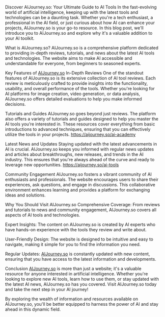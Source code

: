 Discover AIJourney.so: Your Ultimate Guide to AI Tools
In the fast-evolving world of artificial intelligence, keeping up with the latest tools and technologies can be a daunting task. Whether you're a tech enthusiast, a professional in the AI field, or just curious about how AI can enhance your projects, AIJourney.so is your go-to resource. In this blog post, we'll introduce you to AIJourney.so and explore why it's a valuable addition to your AI toolkit.

What is AIJourney.so?
AIJourney.so is a comprehensive platform dedicated to providing in-depth reviews, tutorials, and news about the latest AI tools and technologies. The website aims to make AI accessible and understandable for everyone, from beginners to seasoned experts.

Key Features of [AIJourney.so](https://aijourney.so/)
In-Depth Reviews
One of the standout features of AIJourney.so is its extensive collection of AI tool reviews. Each review is meticulously crafted to provide insights into the functionality, usability, and overall performance of the tools. Whether you're looking for AI platforms for image creation, video generation, or data analysis, AIJourney.so offers detailed evaluations to help you make informed decisions.

Tutorials and Guides
AIJourney.so goes beyond just reviews. The platform also offers a variety of tutorials and guides designed to help you master the AI tools you’re interested in. These resources cover everything from basic introductions to advanced techniques, ensuring that you can effectively utilize the tools in your projects.
https://aijourney.so/ai-academy

Latest News and Updates
Staying updated with the latest advancements in AI is crucial. AIJourney.so keeps you informed with regular news updates and articles about breakthroughs, new releases, and trends in the AI industry. This ensures that you're always ahead of the curve and ready to leverage new opportunities.
https://aijourney.so/ai-tools

Community Engagement
AIJourney.so fosters a vibrant community of AI enthusiasts and professionals. The website encourages users to share their experiences, ask questions, and engage in discussions. This collaborative environment enhances learning and provides a platform for exchanging ideas and solutions.

Why You Should Visit AIJourney.so
Comprehensive Coverage: From reviews and tutorials to news and community engagement, AIJourney.so covers all aspects of AI tools and technologies.

Expert Insights: The content on AIJourney.so is created by AI experts who have hands-on experience with the tools they review and write about.

User-Friendly Design: The website is designed to be intuitive and easy to navigate, making it simple for you to find the information you need.

Regular Updates: [AIJourney.so](https://aijourney.so/) is constantly updated with new content, ensuring that you have access to the latest information and developments.

Conclusion
[AIJourney.so](https://aijourney.so/) is more than just a website; it's a valuable resource for anyone interested in artificial intelligence. Whether you're looking to explore new AI tools, learn how to use them, or stay updated with the latest AI news, AIJourney.so has you covered. Visit AIJourney.so today and take the next step in your AI journey!

By exploring the wealth of information and resources available on AIJourney.so, you'll be better equipped to harness the power of AI and stay ahead in this dynamic field.
